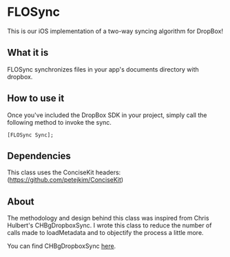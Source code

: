 FLOSync
=======

This is our iOS implementation of a two-way syncing algorithm for DropBox!

What it is
----------

FLOSync synchronizes files in your app's documents directory with dropbox.

How to use it
-------------

Once you've included the DropBox SDK in your project, simply call the following method to invoke the sync.

	[FLOSync Sync];

Dependencies
------------
This class uses the ConciseKit headers: (https://github.com/petejkim/ConciseKit)

About
-----

The methodology and design behind this class was inspired from Chris Hulbert's CHBgDropboxSync. I wrote this class to reduce the number of calls made to loadMetadata and to objectify the process a little more.

You can find CHBgDropboxSync [here](https://github.com/chrishulbert/CHBgDropboxSync). 